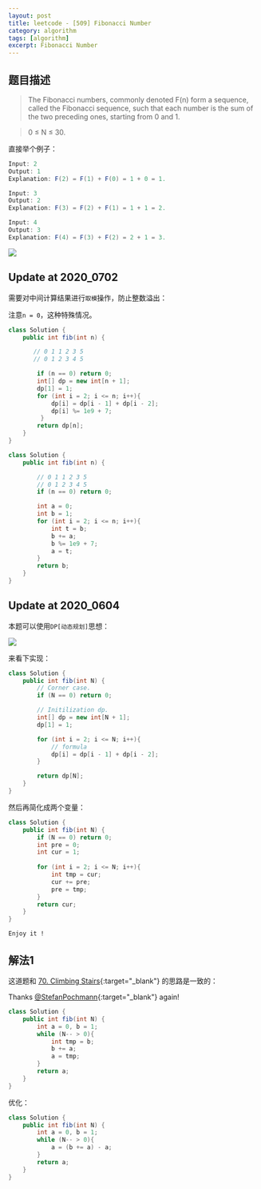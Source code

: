 ```yaml
---
layout: post
title: leetcode - [509] Fibonacci Number
category: algorithm
tags: [algorithm]
excerpt: Fibonacci Number
---
```


## 题目描述  

> The Fibonacci numbers, commonly denoted F(n) form a sequence, called the Fibonacci sequence, such that each number is the sum of the two preceding ones, starting from 0 and 1.  

> 0 ≤ N ≤ 30.  

直接举个例子：  

``` java
Input: 2
Output: 1
Explanation: F(2) = F(1) + F(0) = 1 + 0 = 1.

Input: 3
Output: 2
Explanation: F(3) = F(2) + F(1) = 1 + 1 = 2.

Input: 4
Output: 3
Explanation: F(4) = F(3) + F(2) = 2 + 1 = 3.
```

![](https://yyc-images.oss-cn-beijing.aliyuncs.com/leetcode_509_fibonacci.png)

## Update at 2020_0702  

需要对中间计算结果进行`取模`操作，防止整数溢出：  

注意`n = 0`，这种特殊情况。  

``` java
class Solution {
    public int fib(int n) {

       // 0 1 1 2 3 5
       // 0 1 2 3 4 5

        if (n == 0) return 0;
        int[] dp = new int[n + 1];
        dp[1] = 1;
        for (int i = 2; i <= n; i++){
            dp[i] = dp[i - 1] + dp[i - 2];
            dp[i] %= 1e9 + 7;
         }
        return dp[n];
    }
}
```

``` java
class Solution {
    public int fib(int n) {

        // 0 1 1 2 3 5
        // 0 1 2 3 4 5
        if (n == 0) return 0;

        int a = 0;
        int b = 1;
        for (int i = 2; i <= n; i++){
            int t = b;
            b += a;
            b %= 1e9 + 7;
            a = t;
        }
        return b;
    }
}
```



## Update at 2020_0604  

本题可以使用`DP[动态规划]`思想：  

![](https://yyc-images.oss-cn-beijing.aliyuncs.com/leetcode_509_using_dp.png)

来看下实现：  


``` java
class Solution {
    public int fib(int N) {
        // Corner case.
        if (N == 0) return 0;

        // Initilization dp.
        int[] dp = new int[N + 1];
        dp[1] = 1;

        for (int i = 2; i <= N; i++){
            // formula
            dp[i] = dp[i - 1] + dp[i - 2];
        }

        return dp[N];
    }
}
```

然后再简化成两个变量：  

``` java
class Solution {
    public int fib(int N) {
        if (N == 0) return 0;
        int pre = 0;
        int cur = 1;
        
        for (int i = 2; i <= N; i++){
            int tmp = cur;
            cur += pre;
            pre = tmp;
        }
        return cur;
    }
}
```

`Enjoy it ! `

## 解法1  

这道题和 [70. Climbing Stairs](http://yaoyichen.cn/algorithm/2020/04/05/leetcode-70.html){:target="_blank"} 的思路是一致的：  

Thanks [@StefanPochmann](https://leetcode.com/problems/climbing-stairs/discuss/25296/3-4-short-lines-in-every-language){:target="_blank"}  again!


``` java
class Solution {
    public int fib(int N) {
        int a = 0, b = 1;
        while (N-- > 0){
            int tmp = b;
            b += a;
            a = tmp;
        }
        return a;
    }
}
```

优化：  

``` java
class Solution {
    public int fib(int N) {
        int a = 0, b = 1;
        while (N-- > 0){
            a = (b += a) - a;
        }
        return a;
    }
}
```
